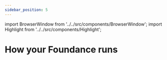 ```yaml
---
sidebar_position: 5
---
```


import BrowserWindow from '../../src/components/BrowserWindow';
import Highlight from '../../src/components/Highlight';

# How your Foundance runs
